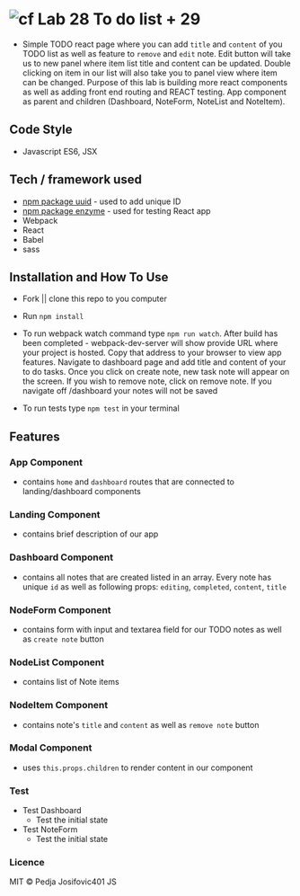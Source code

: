 ![cf](http://i.imgur.com/7v5ASc8.png) Lab 28 To do list + 29
====

* Simple TODO react page where you can add `title` and `content` of you TODO list as well as feature to `remove` and `edit` note. Edit button will take us to new panel where item list title and content can be updated. Double clicking on item in our list will also take you to panel view where item can be changed. Purpose of this lab is building more react components as well as adding front end routing and REACT testing. App component as parent and children (Dashboard, NoteForm, NoteList and NoteItem). 

## Code Style
* Javascript ES6, JSX


## Tech / framework used

* [npm package uuid](https://www.npmjs.com/package/uuid) - used to add unique ID
* [npm package enzyme](https://www.npmjs.com/package/enzyme) - used for testing React app
* Webpack
* React
* Babel
* sass

## Installation and How To Use

  * Fork || clone this repo to you computer

  * Run `npm install`

  * To run webpack watch command type `npm run watch`. After build has been completed - webpack-dev-server will show provide URL where your project is hosted. Copy that address to your browser to view app features. Navigate to dashboard page and add title and content of your to do tasks. Once you click on create note, new task note will appear on the screen. If you wish to remove note, click on remove note. If you navigate off /dashboard your notes will not be saved
  
  * To run tests type `npm test` in your terminal 

## Features

### App Component
* contains `home` and `dashboard` routes that are connected to landing/dashboard components

### Landing Component
* contains brief description of our app

### Dashboard Component
* contains all notes that are created listed in an array. Every note has unique `id` as well as following props: `editing`, `completed`, `content`, `title`

### NodeForm Component
* contains form with input and textarea field for our TODO notes as well as `create note` button

### NodeList Component
* contains list of Note items

### NodeItem Component
* contains note's `title` and `content` as well as `remove note` button

### Modal Component
* uses `this.props.children` to render content in our component

### Test
* Test Dashboard
  * Test the initial state
* Test NoteForm
  * Test the initial state

### Licence
MIT © Pedja Josifovic401 JS 